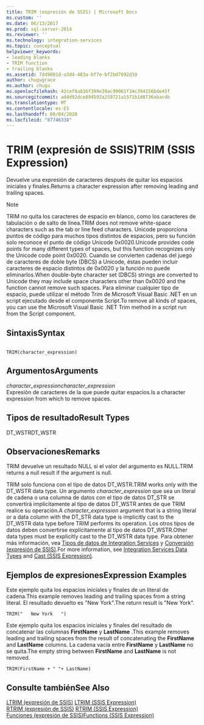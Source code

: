 ```yaml
---
title: TRIM (expresión de SSIS) | Microsoft Docs
ms.custom: ''
ms.date: 06/13/2017
ms.prod: sql-server-2014
ms.reviewer: ''
ms.technology: integration-services
ms.topic: conceptual
helpviewer_keywords:
- leading blanks
- TRIM function
- trailing blanks
ms.assetid: 7dd9081d-a3d4-483a-bf7e-bf2bd7692d39
author: chugugrace
ms.author: chugu
ms.openlocfilehash: 42cef8a816f399e39ac99061f34c394156bde45f
ms.sourcegitcommit: ad4d92dce894592a259721a1571b1d8736abacdb
ms.translationtype: MT
ms.contentlocale: es-ES
ms.lasthandoff: 08/04/2020
ms.locfileid: "87746338"
---
```

# <a name="trim-ssis-expression"></a><span data-ttu-id="f4088-102">TRIM (expresión de SSIS)</span><span class="sxs-lookup"><span data-stu-id="f4088-102">TRIM (SSIS Expression)</span></span>
  <span data-ttu-id="f4088-103">Devuelve una expresión de caracteres después de quitar los espacios iniciales y finales.</span><span class="sxs-lookup"><span data-stu-id="f4088-103">Returns a character expression after removing leading and trailing spaces.</span></span>  
  
> [!NOTE]  
>  <span data-ttu-id="f4088-104">TRIM no quita los caracteres de espacio en blanco, como los caracteres de tabulación o de salto de línea.</span><span class="sxs-lookup"><span data-stu-id="f4088-104">TRIM does not remove white-space characters such as the tab or line feed characters.</span></span> <span data-ttu-id="f4088-105">Unicode proporciona puntos de código para muchos tipos distintos de espacios, pero su función solo reconoce el punto de código Unicode 0x0020.</span><span class="sxs-lookup"><span data-stu-id="f4088-105">Unicode provides code points for many different types of spaces, but this function recognizes only the Unicode code point 0x0020.</span></span> <span data-ttu-id="f4088-106">Cuando se convierten cadenas del juego de caracteres de doble byte (DBCS) a Unicode, éstas pueden incluir caracteres de espacio distintos de 0x0020 y la función no puede eliminarlos.</span><span class="sxs-lookup"><span data-stu-id="f4088-106">When double-byte character set (DBCS) strings are converted to Unicode they may include space characters other than 0x0020 and the function cannot remove such spaces.</span></span> <span data-ttu-id="f4088-107">Para eliminar cualquier tipo de espacio, puede utilizar el método Trim de Microsoft Visual Basic .NET en un script ejecutado desde el componente Script.</span><span class="sxs-lookup"><span data-stu-id="f4088-107">To remove all kinds of spaces, you can use the Microsoft Visual Basic .NET Trim method in a script run from the Script component.</span></span>  
  
## <a name="syntax"></a><span data-ttu-id="f4088-108">Sintaxis</span><span class="sxs-lookup"><span data-stu-id="f4088-108">Syntax</span></span>  
  
```  
  
TRIM(character_expression)  
```  
  
## <a name="arguments"></a><span data-ttu-id="f4088-109">Argumentos</span><span class="sxs-lookup"><span data-stu-id="f4088-109">Arguments</span></span>  
 <span data-ttu-id="f4088-110">*character_expression*</span><span class="sxs-lookup"><span data-stu-id="f4088-110">*character_expression*</span></span>  
 <span data-ttu-id="f4088-111">Expresión de caracteres de la que puede quitar espacios.</span><span class="sxs-lookup"><span data-stu-id="f4088-111">Is a character expression from which to remove spaces.</span></span>  
  
## <a name="result-types"></a><span data-ttu-id="f4088-112">Tipos de resultado</span><span class="sxs-lookup"><span data-stu-id="f4088-112">Result Types</span></span>  
 <span data-ttu-id="f4088-113">DT_WSTR</span><span class="sxs-lookup"><span data-stu-id="f4088-113">DT_WSTR</span></span>  
  
## <a name="remarks"></a><span data-ttu-id="f4088-114">Observaciones</span><span class="sxs-lookup"><span data-stu-id="f4088-114">Remarks</span></span>  
 <span data-ttu-id="f4088-115">TRIM devuelve un resultado NULL si el valor del argumento es NULL.</span><span class="sxs-lookup"><span data-stu-id="f4088-115">TRIM returns a null result if the argument is null.</span></span>  
  
 <span data-ttu-id="f4088-116">TRIM solo funciona con el tipo de datos DT_WSTR.</span><span class="sxs-lookup"><span data-stu-id="f4088-116">TRIM works only with the DT_WSTR data type.</span></span> <span data-ttu-id="f4088-117">Un argumento *character_expression* que sea un literal de cadena o una columna de datos con el tipo de datos DT_STR se convertirá implícitamente al tipo de datos DT_WSTR antes de que TRIM realice su operación.</span><span class="sxs-lookup"><span data-stu-id="f4088-117">A *character_expression* argument that is a string literal or a data column with the DT_STR data type is implicitly cast to the DT_WSTR data type before TRIM performs its operation.</span></span> <span data-ttu-id="f4088-118">Los otros tipos de datos deben convertirse explícitamente al tipo de datos DT_WSTR.</span><span class="sxs-lookup"><span data-stu-id="f4088-118">Other data types must be explicitly cast to the DT_WSTR data type.</span></span> <span data-ttu-id="f4088-119">Para obtener más información, vea [Tipos de datos de Integration Services](../data-flow/integration-services-data-types.md) y [Conversión &#40;expresión de SSIS&#41;](cast-ssis-expression.md).</span><span class="sxs-lookup"><span data-stu-id="f4088-119">For more information, see [Integration Services Data Types](../data-flow/integration-services-data-types.md) and [Cast &#40;SSIS Expression&#41;](cast-ssis-expression.md).</span></span>  
  
## <a name="expression-examples"></a><span data-ttu-id="f4088-120">Ejemplos de expresiones</span><span class="sxs-lookup"><span data-stu-id="f4088-120">Expression Examples</span></span>  
 <span data-ttu-id="f4088-121">Este ejemplo quita los espacios iniciales y finales de un literal de cadena.</span><span class="sxs-lookup"><span data-stu-id="f4088-121">This example removes leading and trailing spaces from a string literal.</span></span> <span data-ttu-id="f4088-122">El resultado devuelto es "New York".</span><span class="sxs-lookup"><span data-stu-id="f4088-122">The return result is "New York".</span></span>  
  
```  
TRIM("   New York   ")  
```  
  
 <span data-ttu-id="f4088-123">Este ejemplo quita los espacios iniciales y finales del resultado de concatenar las columnas **FirstName** y **LastName** .</span><span class="sxs-lookup"><span data-stu-id="f4088-123">This example removes leading and trailing spaces from the result of concatenating the **FirstName** and **LastName** columns.</span></span> <span data-ttu-id="f4088-124">La cadena vacía entre **FirstName** y **LastName** no se quita.</span><span class="sxs-lookup"><span data-stu-id="f4088-124">The empty string between **FirstName** and **LastName** is not removed.</span></span>  
  
```  
TRIM(FirstName + " "+ LastName)  
```  
  
## <a name="see-also"></a><span data-ttu-id="f4088-125">Consulte también</span><span class="sxs-lookup"><span data-stu-id="f4088-125">See Also</span></span>  
 <span data-ttu-id="f4088-126">[LTRIM &#40;expresión de SSIS&#41;](trim-ssis-expression.md) </span><span class="sxs-lookup"><span data-stu-id="f4088-126">[LTRIM &#40;SSIS Expression&#41;](trim-ssis-expression.md) </span></span>  
 <span data-ttu-id="f4088-127">[RTRIM &#40;expresión de SSIS&#41;](rtrim-ssis-expression.md) </span><span class="sxs-lookup"><span data-stu-id="f4088-127">[RTRIM &#40;SSIS Expression&#41;](rtrim-ssis-expression.md) </span></span>  
 [<span data-ttu-id="f4088-128">Funciones &#40;expresión de SSIS&#41;</span><span class="sxs-lookup"><span data-stu-id="f4088-128">Functions &#40;SSIS Expression&#41;</span></span>](functions-ssis-expression.md)  
  
  

